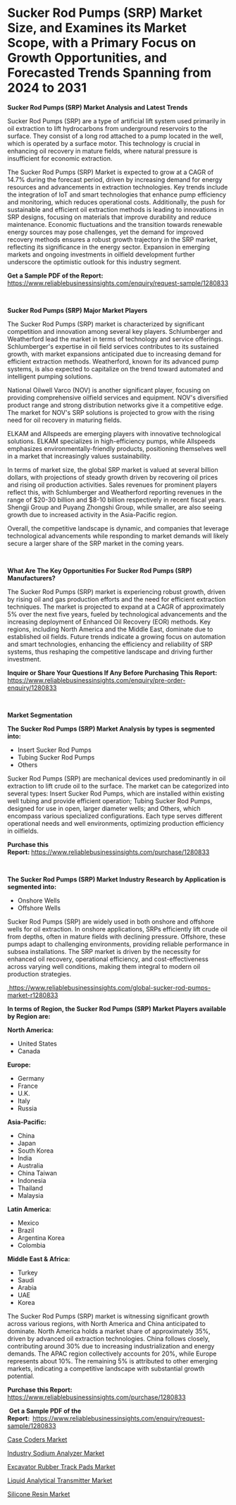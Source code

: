 <p><h1>Sucker Rod Pumps (SRP) Market Size, and Examines its Market Scope, with a Primary Focus on Growth Opportunities, and Forecasted Trends Spanning from 2024 to 2031</h1></p><p><strong>Sucker Rod Pumps (SRP) Market Analysis and Latest Trends</strong></p>
<p><p>Sucker Rod Pumps (SRP) are a type of artificial lift system used primarily in oil extraction to lift hydrocarbons from underground reservoirs to the surface. They consist of a long rod attached to a pump located in the well, which is operated by a surface motor. This technology is crucial in enhancing oil recovery in mature fields, where natural pressure is insufficient for economic extraction.</p><p>The Sucker Rod Pumps (SRP) Market is expected to grow at a CAGR of 14.7% during the forecast period, driven by increasing demand for energy resources and advancements in extraction technologies. Key trends include the integration of IoT and smart technologies that enhance pump efficiency and monitoring, which reduces operational costs. Additionally, the push for sustainable and efficient oil extraction methods is leading to innovations in SRP designs, focusing on materials that improve durability and reduce maintenance. Economic fluctuations and the transition towards renewable energy sources may pose challenges, yet the demand for improved recovery methods ensures a robust growth trajectory in the SRP market, reflecting its significance in the energy sector. Expansion in emerging markets and ongoing investments in oilfield development further underscore the optimistic outlook for this industry segment.</p></p>
<p><strong>Get a Sample PDF of the Report:&nbsp;</strong> <a href="https://www.reliablebusinessinsights.com/enquiry/request-sample/1280833?utm_campaign=75&utm_medium=2&utm_source=Github&utm_content=ia&utm_term=29102024&utm_id=sucker-rod-pumps-srp">https://www.reliablebusinessinsights.com/enquiry/request-sample/1280833</a></p>
<p>&nbsp;</p>
<p><strong>Sucker Rod Pumps (SRP) Major Market Players</strong></p>
<p><p>The Sucker Rod Pumps (SRP) market is characterized by significant competition and innovation among several key players. Schlumberger and Weatherford lead the market in terms of technology and service offerings. Schlumberger's expertise in oil field services contributes to its sustained growth, with market expansions anticipated due to increasing demand for efficient extraction methods. Weatherford, known for its advanced pump systems, is also expected to capitalize on the trend toward automated and intelligent pumping solutions.</p><p>National Oilwell Varco (NOV) is another significant player, focusing on providing comprehensive oilfield services and equipment. NOV's diversified product range and strong distribution networks give it a competitive edge. The market for NOV's SRP solutions is projected to grow with the rising need for oil recovery in maturing fields.</p><p>ELKAM and Allspeeds are emerging players with innovative technological solutions. ELKAM specializes in high-efficiency pumps, while Allspeeds emphasizes environmentally-friendly products, positioning themselves well in a market that increasingly values sustainability.</p><p>In terms of market size, the global SRP market is valued at several billion dollars, with projections of steady growth driven by recovering oil prices and rising oil production activities. Sales revenues for prominent players reflect this, with Schlumberger and Weatherford reporting revenues in the range of $20-30 billion and $8-10 billion respectively in recent fiscal years. Shengji Group and Puyang Zhongshi Group, while smaller, are also seeing growth due to increased activity in the Asia-Pacific region.</p><p>Overall, the competitive landscape is dynamic, and companies that leverage technological advancements while responding to market demands will likely secure a larger share of the SRP market in the coming years.</p></p>
<p>&nbsp;</p>
<p><strong>What Are The Key Opportunities For Sucker Rod Pumps (SRP) Manufacturers?</strong></p>
<p><p>The Sucker Rod Pumps (SRP) market is experiencing robust growth, driven by rising oil and gas production efforts and the need for efficient extraction techniques. The market is projected to expand at a CAGR of approximately 5% over the next five years, fueled by technological advancements and the increasing deployment of Enhanced Oil Recovery (EOR) methods. Key regions, including North America and the Middle East, dominate due to established oil fields. Future trends indicate a growing focus on automation and smart technologies, enhancing the efficiency and reliability of SRP systems, thus reshaping the competitive landscape and driving further investment.</p></p>
<p><strong>Inquire or Share Your Questions If Any Before Purchasing This Report:</strong> <a href="https://www.reliablebusinessinsights.com/enquiry/pre-order-enquiry/1280833?utm_campaign=75&utm_medium=2&utm_source=Github&utm_content=ia&utm_term=29102024&utm_id=sucker-rod-pumps-srp">https://www.reliablebusinessinsights.com/enquiry/pre-order-enquiry/1280833</a></p>
<p>&nbsp;</p>
<p><strong>Market Segmentation</strong></p>
<p><strong>The Sucker Rod Pumps (SRP) Market Analysis by types is segmented into:</strong></p>
<p><ul><li>Insert Sucker Rod Pumps</li><li>Tubing Sucker Rod Pumps</li><li>Others</li></ul></p>
<p><p>Sucker Rod Pumps (SRP) are mechanical devices used predominantly in oil extraction to lift crude oil to the surface. The market can be categorized into several types: Insert Sucker Rod Pumps, which are installed within existing well tubing and provide efficient operation; Tubing Sucker Rod Pumps, designed for use in open, larger diameter wells; and Others, which encompass various specialized configurations. Each type serves different operational needs and well environments, optimizing production efficiency in oilfields.</p></p>
<p><strong>Purchase this Report:&nbsp;</strong><a href="https://www.reliablebusinessinsights.com/purchase/1280833?utm_campaign=75&utm_medium=2&utm_source=Github&utm_content=ia&utm_term=29102024&utm_id=sucker-rod-pumps-srp">https://www.reliablebusinessinsights.com/purchase/1280833</a></p>
<p>&nbsp;</p>
<p><strong>The Sucker Rod Pumps (SRP) Market Industry Research by Application is segmented into:</strong></p>
<p><ul><li>Onshore Wells</li><li>Offshore Wells</li></ul></p>
<p><p>Sucker Rod Pumps (SRP) are widely used in both onshore and offshore wells for oil extraction. In onshore applications, SRPs efficiently lift crude oil from depths, often in mature fields with declining pressure. Offshore, these pumps adapt to challenging environments, providing reliable performance in subsea installations. The SRP market is driven by the necessity for enhanced oil recovery, operational efficiency, and cost-effectiveness across varying well conditions, making them integral to modern oil production strategies.</p></p>
<p><a href="https://www.reliablebusinessinsights.com/global-sucker-rod-pumps-market-r1280833?utm_campaign=75&utm_medium=2&utm_source=Github&utm_content=ia&utm_term=29102024&utm_id=sucker-rod-pumps-srp">&nbsp;https://www.reliablebusinessinsights.com/global-sucker-rod-pumps-market-r1280833</a></p>
<p><strong>In terms of Region, the Sucker Rod Pumps (SRP) Market Players available by Region are:</strong></p>
<p>
    <p> <strong> North America: </strong>
        <ul>
            <li>United States</li>
            <li>Canada</li>
        </ul>
        </p> 
    <p> <strong> Europe: </strong>
        <ul>
            <li>Germany</li>
            <li>France</li>
            <li>U.K.</li>
            <li>Italy</li>
            <li>Russia</li>
        </ul>
        </p> 
    <p> <strong> Asia-Pacific: </strong>
        <ul>
            <li>China</li>
            <li>Japan</li>
            <li>South Korea</li>
            <li>India</li>
            <li>Australia</li>
            <li>China Taiwan</li>
            <li>Indonesia</li>
            <li>Thailand</li>
            <li>Malaysia</li>
        </ul>
        </p> 
    <p> <strong> Latin America: </strong>
        <ul>
            <li>Mexico</li>
            <li>Brazil</li>
            <li>Argentina Korea</li>
            <li>Colombia</li>
        </ul>
        </p> 
    <p> <strong> Middle East & Africa: </strong>
        <ul>
            <li>Turkey</li>
            <li>Saudi</li>
            <li>Arabia</li>
            <li>UAE</li>
            <li>Korea</li>
        </ul>
    </p>
    </p>
<p><p>The Sucker Rod Pumps (SRP) market is witnessing significant growth across various regions, with North America and China anticipated to dominate. North America holds a market share of approximately 35%, driven by advanced oil extraction technologies. China follows closely, contributing around 30% due to increasing industrialization and energy demands. The APAC region collectively accounts for 20%, while Europe represents about 10%. The remaining 5% is attributed to other emerging markets, indicating a competitive landscape with substantial growth potential.</p></p>
<p><strong>Purchase this Report: </strong><a href="https://www.reliablebusinessinsights.com/purchase/1280833?utm_campaign=75&utm_medium=2&utm_source=Github&utm_content=ia&utm_term=29102024&utm_id=sucker-rod-pumps-srp">https://www.reliablebusinessinsights.com/purchase/1280833</a></p>
<p>&nbsp;<strong>Get a Sample PDF of the Report:&nbsp;&nbsp;</strong><a href="https://www.reliablebusinessinsights.com/enquiry/request-sample/1280833?utm_campaign=75&utm_medium=2&utm_source=Github&utm_content=ia&utm_term=29102024&utm_id=sucker-rod-pumps-srp">https://www.reliablebusinessinsights.com/enquiry/request-sample/1280833</a></p>
<p><strong></strong></p>
<p><p><a href="https://www.linkedin.com/pulse/case-coders-industry-insights-report-analyzing-market-trends-npxaf?utm_campaign=75&utm_medium=2&utm_source=Github&utm_content=ia&utm_term=29102024&utm_id=sucker-rod-pumps-srp">Case Coders Market</a></p><p><a href="https://issuu.com/reportprime-2/docs/industry-sodium-analyzer-market-siz_74b40ed12a72e9?utm_campaign=75&utm_medium=2&utm_source=Github&utm_content=ia&utm_term=29102024&utm_id=sucker-rod-pumps-srp">Industry Sodium Analyzer Market</a></p><p><a href="https://github.com/isbel3opkkem/Market-Research-Report-List-1/blob/main/excavator-rubber-track-pads-market.md?utm_campaign=75&utm_medium=2&utm_source=Github&utm_content=ia&utm_term=29102024&utm_id=sucker-rod-pumps-srp">Excavator Rubber Track Pads Market</a></p><p><a href="https://issuu.com/reportprime-2/docs/liquid-analytical-transmitter-marke_6fa51598ee9ee5?utm_campaign=75&utm_medium=2&utm_source=Github&utm_content=ia&utm_term=29102024&utm_id=sucker-rod-pumps-srp">Liquid Analytical Transmitter Market</a></p><p><a href="https://medium.com/@charletterepjd/the-silicone-resin-market-industry-provides-a-comprehensive-and-current-analysis-of-the-sector-6ea6b2fceb03?utm_campaign=75&utm_medium=2&utm_source=Github&utm_content=ia&utm_term=29102024&utm_id=sucker-rod-pumps-srp">Silicone Resin Market</a></p></p>